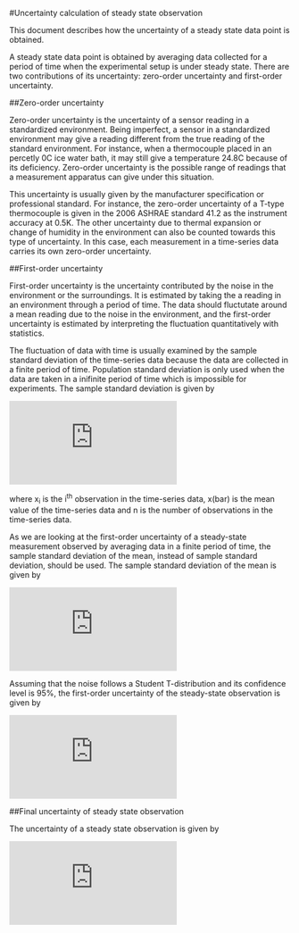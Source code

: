 #Uncertainty calculation of steady state observation

This document describes how the uncertainty of a steady state data point is obtained.

A steady state data point is obtained by averaging data collected for a period of time when the experimental setup is under steady state. There are two contributions of its uncertainty: zero-order uncertainty and first-order uncertainty.

##Zero-order uncertainty

Zero-order uncertainty is the uncertainty of a sensor reading in a standardized environment. Being imperfect, a sensor in a standardized environment may give a reading different from the true reading of the standard environment. For instance, when a thermocouple placed in an percetly 0C ice water bath, it may still give a temperature 24.8C because of its deficiency. Zero-order uncertainty is the possible range of readings that a measurement apparatus can give under this situation.

This uncertainty is usually given by the manufacturer specification or professional standard. For instance, the zero-order uncertainty of a T-type thermocouple is given in the 2006 ASHRAE standard 41.2 as the instrument accuracy at 0.5K. The other uncertainty due to thermal expansion or change of humidity in the environment can also be counted towards this type of uncertainty. In this case, each measurement in a time-series data carries its own zero-order uncertainty.

##First-order uncertainty

First-order uncertainty is the uncertainty contributed by the noise in the environment or the surroundings. It is estimated by taking the a reading in an environment through a period of time. The data should fluctutate around a mean reading due to the noise in the environment, and the first-order uncertainty is estimated by interpreting the fluctuation quantitatively with statistics.

The fluctuation of data with time is usually examined by the sample standard deviation of the time-series data because the data are collected in a finite period of time. Population standard deviation is only used when the data are taken in a inifinite period of time which is impossible for experiments. The sample standard deviation is given by

![equation](http://www.sciweavers.org/tex2img.php?eq=%5Csigma%3D%5Csqrt%7B%5CSigma_i%20%5Cfrac%7B%28x_i%20-%20%5Coverline%7Bx%7D%29%5E2%7D%7Bn-1%7D%7D&bc=White&fc=Black&im=jpg&fs=12&ff=arev&edit=0)

where x<sub>i</sub> is the i<sup>th</sup> observation in the time-series data, x(bar) is the mean value of the time-series data and n is the number of observations in the time-series data.

As we are looking at the first-order uncertainty of a steady-state measurement observed by averaging data in a finite period of time, the sample standard deviation of the mean, instead of sample standard deviation, should be used. The sample standard deviation of the mean is given by

![equation](http://www.sciweavers.org/tex2img.php?eq=s%20%3D%20%5Cfrac%7B%5Csigma%7D%7B%5Csqrt%7Bn%7D%7D&bc=White&fc=Black&im=png&fs=12&ff=arev&edit=0)

Assuming that the noise follows a Student T-distribution and its confidence level is 95%, the first-order uncertainty of the steady-state observation is given by

![equation](http://www.sciweavers.org/tex2img.php?eq=u_%7B1st%7D%3Dt_%7B1-0.95%2Cn-1%7Ds&bc=White&fc=Black&im=jpg&fs=12&ff=arev&edit=0)

##Final uncertainty of steady state observation

The uncertainty of a steady state observation is given by

![equation](http://www.sciweavers.org/tex2img.php?eq=u_%7B%5Coverline%7Bx%7D%7D%3D%5Csqrt%7B%5Cfrac%7B1%7D%7Bn%7D%5CSigma_i%28u_%7B0th%2Ci%7D%5E2%29%20%2B%20u_%7B1st%7D%5E2%20%7D&bc=White&fc=Black&im=jpg&fs=12&ff=arev&edit=0)
